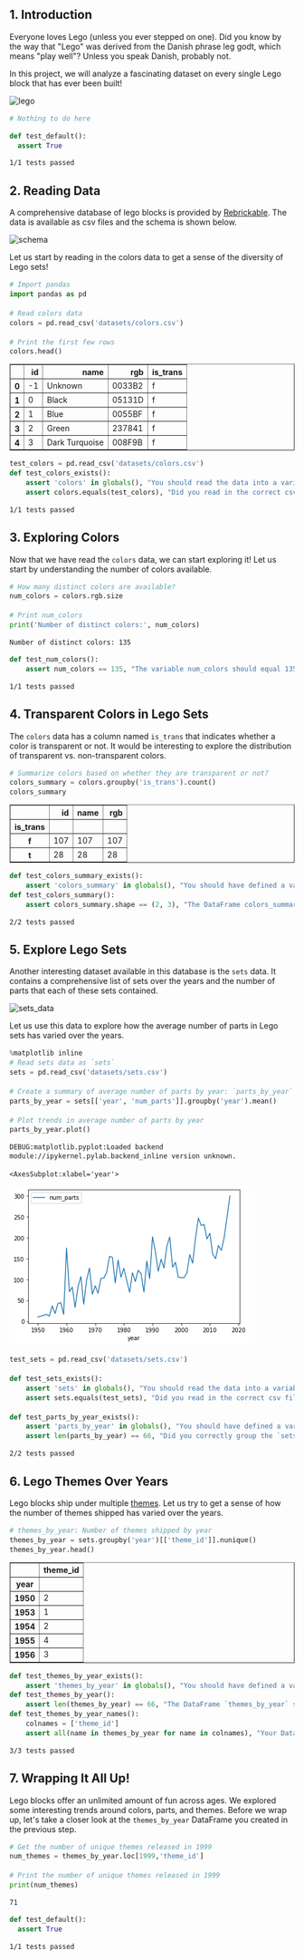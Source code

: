 
## 1. Introduction
<p>Everyone loves Lego (unless you ever stepped on one). Did you know by the way that "Lego" was derived from the Danish phrase leg godt, which means "play well"? Unless you speak Danish, probably not. </p>
<p>In this project, we will analyze a fascinating dataset on every single Lego block that has ever been built!</p>
<p><img src="https://s3.amazonaws.com/assets.datacamp.com/production/project_10/datasets/lego-bricks.jpeg" alt="lego"></p>

```python
# Nothing to do here
```

```python
def test_default():
  assert True
```

    1/1 tests passed

## 2. Reading Data
<p>A comprehensive database of lego blocks is provided by <a href="https://rebrickable.com/downloads/">Rebrickable</a>. The data is available as csv files and the schema is shown below.</p>
<p><img src="https://s3.amazonaws.com/assets.datacamp.com/production/project_10/datasets/downloads_schema.png" alt="schema"></p>
<p>Let us start by reading in the colors data to get a sense of the diversity of Lego sets!</p>

```python
# Import pandas
import pandas as pd

# Read colors data
colors = pd.read_csv('datasets/colors.csv')

# Print the first few rows
colors.head()
```

<table border="1" class="dataframe">
  <thead>
    <tr style="text-align: right;">
      <th></th>
      <th>id</th>
      <th>name</th>
      <th>rgb</th>
      <th>is_trans</th>
    </tr>
  </thead>
  <tbody>
    <tr>
      <th>0</th>
      <td>-1</td>
      <td>Unknown</td>
      <td>0033B2</td>
      <td>f</td>
    </tr>
    <tr>
      <th>1</th>
      <td>0</td>
      <td>Black</td>
      <td>05131D</td>
      <td>f</td>
    </tr>
    <tr>
      <th>2</th>
      <td>1</td>
      <td>Blue</td>
      <td>0055BF</td>
      <td>f</td>
    </tr>
    <tr>
      <th>3</th>
      <td>2</td>
      <td>Green</td>
      <td>237841</td>
      <td>f</td>
    </tr>
    <tr>
      <th>4</th>
      <td>3</td>
      <td>Dark Turquoise</td>
      <td>008F9B</td>
      <td>f</td>
    </tr>
  </tbody>
</table>

```python
test_colors = pd.read_csv('datasets/colors.csv')
def test_colors_exists():
    assert 'colors' in globals(), "You should read the data into a variable named `colors`"
    assert colors.equals(test_colors), "Did you read in the correct csv file?"
```

    1/1 tests passed

## 3. Exploring Colors
<p>Now that we have read the <code>colors</code> data, we can start exploring it! Let us start by understanding the number of colors available.</p>

```python
# How many distinct colors are available?
num_colors = colors.rgb.size

# Print num_colors
print('Number of distinct colors:', num_colors)
```

    Number of distinct colors: 135

```python
def test_num_colors():
    assert num_colors == 135, "The variable num_colors should equal 135"
```

    1/1 tests passed

## 4. Transparent Colors in Lego Sets
<p>The <code>colors</code> data has a column named <code>is_trans</code> that indicates whether a color is transparent or not. It would be interesting to explore the distribution of transparent vs. non-transparent colors.</p>

```python
# Summarize colors based on whether they are transparent or not?
colors_summary = colors.groupby('is_trans').count()
colors_summary
```

<table border="1" class="dataframe">
  <thead>
    <tr style="text-align: right;">
      <th></th>
      <th>id</th>
      <th>name</th>
      <th>rgb</th>
    </tr>
    <tr>
      <th>is_trans</th>
      <th></th>
      <th></th>
      <th></th>
    </tr>
  </thead>
  <tbody>
    <tr>
      <th>f</th>
      <td>107</td>
      <td>107</td>
      <td>107</td>
    </tr>
    <tr>
      <th>t</th>
      <td>28</td>
      <td>28</td>
      <td>28</td>
    </tr>
  </tbody>
</table>

```python
def test_colors_summary_exists():
    assert 'colors_summary' in globals(), "You should have defined a variable named `colors_summary`"
def test_colors_summary():
    assert colors_summary.shape == (2, 3), "The DataFrame colors_summary should contain 2 rows and 3 columns"
```

    2/2 tests passed

## 5. Explore Lego Sets
<p>Another interesting dataset available in this database is the <code>sets</code> data. It contains a comprehensive list of sets over the years and the number of parts that each of these sets contained. </p>
<p><img src="https://imgur.com/1k4PoXs.png" alt="sets_data"></p>
<p>Let us use this data to explore how the average number of parts in Lego sets has varied over the years.</p>

```python
%matplotlib inline
# Read sets data as `sets`
sets = pd.read_csv('datasets/sets.csv')

# Create a summary of average number of parts by year: `parts_by_year`
parts_by_year = sets[['year', 'num_parts']].groupby('year').mean()

# Plot trends in average number of parts by year
parts_by_year.plot()
```

    DEBUG:matplotlib.pyplot:Loaded backend module://ipykernel.pylab.backend_inline version unknown.

    <AxesSubplot:xlabel='year'>

![png](images/output_13_2.png)

```python
test_sets = pd.read_csv('datasets/sets.csv')

def test_sets_exists():
    assert 'sets' in globals(), "You should read the data into a variable named `sets`"
    assert sets.equals(test_sets), "Did you read in the correct csv file?"

def test_parts_by_year_exists():
    assert 'parts_by_year' in globals(), "You should have defined a variable named `parts_by_year`"
    assert len(parts_by_year) == 66, "Did you correctly group the `sets` DataFrame by year?"
```

    2/2 tests passed

## 6. Lego Themes Over Years
<p>Lego blocks ship under multiple <a href="https://shop.lego.com/en-US/Themes">themes</a>. Let us try to get a sense of how the number of themes shipped has varied over the years.</p>

```python
# themes_by_year: Number of themes shipped by year
themes_by_year = sets.groupby('year')[['theme_id']].nunique()
themes_by_year.head()
```

<table border="1" class="dataframe">
  <thead>
    <tr style="text-align: right;">
      <th></th>
      <th>theme_id</th>
    </tr>
    <tr>
      <th>year</th>
      <th></th>
    </tr>
  </thead>
  <tbody>
    <tr>
      <th>1950</th>
      <td>2</td>
    </tr>
    <tr>
      <th>1953</th>
      <td>1</td>
    </tr>
    <tr>
      <th>1954</th>
      <td>2</td>
    </tr>
    <tr>
      <th>1955</th>
      <td>4</td>
    </tr>
    <tr>
      <th>1956</th>
      <td>3</td>
    </tr>
  </tbody>
</table>

```python
def test_themes_by_year_exists():
    assert 'themes_by_year' in globals(), "You should have defined a variable named `themes_by_year`"
def test_themes_by_year():
    assert len(themes_by_year) == 66, "The DataFrame `themes_by_year` should contain 66 rows."
def test_themes_by_year_names():
    colnames = ['theme_id']
    assert all(name in themes_by_year for name in colnames), "Your DataFrame, bnames, should have the column `theme_id`."
```

    3/3 tests passed

## 7. Wrapping It All Up!
<p>Lego blocks offer an unlimited amount of fun across ages. We explored some interesting trends around colors, parts, and themes. Before we wrap up, let's take a closer look at the <code>themes_by_year</code> DataFrame you created in the previous step.</p>

```python
# Get the number of unique themes released in 1999
num_themes = themes_by_year.loc[1999,'theme_id']

# Print the number of unique themes released in 1999
print(num_themes)
```

    71

```python
def test_default():
  assert True
```

    1/1 tests passed
